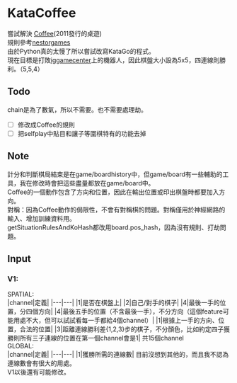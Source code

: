 # KataCoffee
嘗試解決 [Coffee](https://boardgamegeek.com/boardgame/94746/coffee)(2011發行的桌遊)  
規則參考[nestorgames](https://www.nestorgames.com/rulebooks/COFFEE_EN.pdf)  
由於Python真的太慢了所以嘗試改寫KataGo的程式。  
現在目標是打敗[iggamecenter](https://www.iggamecenter.com/)上的機器人，因此棋盤大小設為5x5，四連線則勝利。（5,5,4）  
## Todo
chain是為了數氣，所以不需要。也不需要處理劫。  
- [ ] 修改成Coffee的規則  
- [ ] 把selfplay中貼目和讓子等圍棋特有的功能去掉  
## Note
計分和判斷棋局結束是在game/boardhistory中，但game/board有一些輔助的工具，我在修改時會把這些盡量都放在game/board中。  
Coffee的一個動作包含了方向和位置，因此在輸出位置或印出棋盤時都要加入方向。  
對稱：因為Coffee動作的侷限性，不會有對稱棋的問題。對稱僅用於神經網路的輸入、增加訓練資料用。  
getSituationRulesAndKoHash都改用board.pos_hash，因為沒有規則、打劫問題。
## Input
### V1:
SPATIAL:  
|channel|定義|
|---|---|
|1|是否在棋盤上|
|2|自己/對手的棋子|
|4|最後一手的位置，分四個方向|
|4|最後五手的位置（不含最後一手），不分方向（這個feature可能用處不大，但可以試試看每一手都給4個channel）|
|1|根據上一手的方向、位置，合法的位置|
|3|距離連線勝利差{1,2,3}步的棋子，不分顏色，比如約定四子獲勝則所有三子連線的位置在第一個channel會是1|
共15個channel  
GLOBAL:  
|channel|定義|
|---|---|
|1|獲勝所需的連線數|
目前沒想到其他的，而且我不認為連線數會有很大的用處。  
V1以後還有可能修改。  